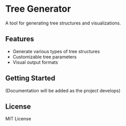 # Tree Generator

A tool for generating tree structures and visualizations.

## Features

- Generate various types of tree structures
- Customizable tree parameters
- Visual output formats

## Getting Started

(Documentation will be added as the project develops)

## License

MIT License 